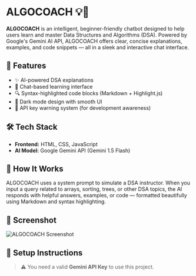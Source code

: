 # ALGOCOACH 💡🧠

**ALGOCOACH** is an intelligent, beginner-friendly chatbot designed to help users learn and master Data Structures and Algorithms (DSA). Powered by Google's Gemini AI API, ALGOCOACH offers clear, concise explanations, examples, and code snippets — all in a sleek and interactive chat interface.

## 🚀 Features

- ✨ AI-powered DSA explanations
- 💬 Chat-based learning interface
- 🔍 Syntax-highlighted code blocks (Markdown + Highlight.js)
- 🌙 Dark mode design with smooth UI
- 🔐 API key warning system (for development awareness)

## 🛠️ Tech Stack

- **Frontend:** HTML, CSS, JavaScript
- **AI Model:** Google Gemini API (Gemini 1.5 Flash)

## 🧠 How It Works

ALGOCOACH uses a system prompt to simulate a DSA instructor. When you input a query related to arrays, sorting, trees, or other DSA topics, the AI responds with helpful answers, examples, or code — formatted beautifully using Markdown and syntax highlighting.

## 📸 Screenshot

![ALGOCOACH Screenshot](https://drive.google.com/uc?export=view&id=17h-eSULEhTK3XyvF2DbAdr7xV4pdw69J)
 

## 🔑 Setup Instructions

> ⚠️ You need a valid **Gemini API Key** to use this project.
